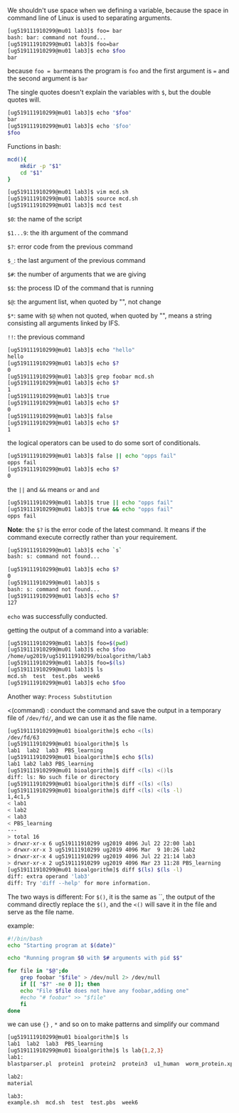 We shouldn't use space when we defining a variable, because the space in command line of Linux is used to separating arguments.

~~~bash
[ug519111910299@mu01 lab3]$ foo= bar
bash: bar: command not found...
[ug519111910299@mu01 lab3]$ foo=bar
[ug519111910299@mu01 lab3]$ echo $foo
bar
~~~

because `foo = bar`means the program is `foo` and the first argument is `=` and the second argument is `bar`

The single quotes doesn't explain the variables with `$`, but the double quotes will.

~~~bash
[ug519111910299@mu01 lab3]$ echo "$foo"
bar
[ug519111910299@mu01 lab3]$ echo '$foo'
$foo
~~~

Functions in bash:

~~~bash
mcd(){
	mkdir -p "$1"
	cd "$1"
}
~~~

~~~bash
[ug519111910299@mu01 lab3]$ vim mcd.sh
[ug519111910299@mu01 lab3]$ source mcd.sh
[ug519111910299@mu01 lab3]$ mcd test
~~~

`$0`: the name of the script

`$1...9`: the ith argument of the command

`$?`: error code  from the previous command

`$_`: the last argument of the previous command

`$#`: the number of arguments that we are giving

`$$`: the process ID of the command that is running

`$@`: the argument list, when quoted by "", not change

`$*`: same with `$@` when not quoted, when quoted by "", means a string consisting all arguments linked by IFS. 

`!!`: the previous command

~~~bash
[ug519111910299@mu01 lab3]$ echo "hello"
hello
[ug519111910299@mu01 lab3]$ echo $?
0
[ug519111910299@mu01 lab3]$ grep foobar mcd.sh
[ug519111910299@mu01 lab3]$ echo $?
1
[ug519111910299@mu01 lab3]$ true
[ug519111910299@mu01 lab3]$ echo $?
0
[ug519111910299@mu01 lab3]$ false
[ug519111910299@mu01 lab3]$ echo $?
1
~~~

the logical operators can be used to do some sort of conditionals. 

~~~bash
[ug519111910299@mu01 lab3]$ false || echo "opps fail"
opps fail
[ug519111910299@mu01 lab3]$ echo $?
0
~~~

the `||` and `&&` means `or` and `and`

~~~bash
[ug519111910299@mu01 lab3]$ true || echo "opps fail"
[ug519111910299@mu01 lab3]$ true && echo "opps fail"
opps fail
~~~

**Note**: the `$?` is the error code of the latest command. It means if the command execute correctly rather than your requirement.

~~~bash
[ug519111910299@mu01 lab3]$ echo `s`
bash: s: command not found...

[ug519111910299@mu01 lab3]$ echo $?
0
[ug519111910299@mu01 lab3]$ s
bash: s: command not found...
[ug519111910299@mu01 lab3]$ echo $?
127
~~~

`echo` was successfully conducted.

getting the output of a command into a variable:

~~~bash
[ug519111910299@mu01 lab3]$ foo=$(pwd)
[ug519111910299@mu01 lab3]$ echo $foo
/home/ug2019/ug519111910299/bioalgorithm/lab3
[ug519111910299@mu01 lab3]$ foo=$(ls)
[ug519111910299@mu01 lab3]$ ls
mcd.sh  test  test.pbs  week6
[ug519111910299@mu01 lab3]$ echo $foo
~~~

Another way: `Process Substitution`

<(command) : conduct the command and save the output in a temporary file of `/dev/fd/`, and we can use it as the file name.

~~~bash
[ug519111910299@mu01 bioalgorithm]$ echo <(ls)
/dev/fd/63
[ug519111910299@mu01 bioalgorithm]$ ls
lab1  lab2  lab3  PBS_learning
[ug519111910299@mu01 bioalgorithm]$ echo $(ls)
lab1 lab2 lab3 PBS_learning
[ug519111910299@mu01 bioalgorithm]$ diff <(ls) <()ls
diff: ls: No such file or directory
[ug519111910299@mu01 bioalgorithm]$ diff <(ls) <(ls)
[ug519111910299@mu01 bioalgorithm]$ diff <(ls) <(ls -l)
1,4c1,5
< lab1
< lab2
< lab3
< PBS_learning
---
> total 16
> drwxr-xr-x 6 ug519111910299 ug2019 4096 Jul 22 22:00 lab1
> drwxr-xr-x 3 ug519111910299 ug2019 4096 Mar  9 10:26 lab2
> drwxr-xr-x 4 ug519111910299 ug2019 4096 Jul 22 21:14 lab3
> drwxr-xr-x 2 ug519111910299 ug2019 4096 Mar 23 11:28 PBS_learning
[ug519111910299@mu01 bioalgorithm]$ diff $(ls) $(ls -l)
diff: extra operand 'lab3'
diff: Try 'diff --help' for more information.
~~~

The two ways is different: For `$()`, it is the same as \`\`, the output of the command directly replace the `$()`, and the `<()` will save it in the file and serve as the file name.

example:

~~~bash
#!/bin/bash
echo "Starting program at $(date)"

echo "Running program $0 with $# arguments with pid $$"

for file in "$@";do
	grep foobar "$file" > /dev/null 2> /dev/null
	if [[ "$?" -ne 0 ]]; then
	echo "File $file does not have any foobar,adding one"
    #echo "# foobar" >> "$file"
    fi
done
~~~

we can use `{}` , `*`  and so on to make patterns and simplify our command

~~~bash
[ug519111910299@mu01 bioalgorithm]$ ls
lab1  lab2  lab3  PBS_learning
[ug519111910299@mu01 bioalgorithm]$ ls lab{1,2,3}
lab1:
blastparser.pl  protein1  protein2  protein3  u1_human  worm_protein.xpd  worm_protein.xps  worm_protein.xpt

lab2:
material

lab3:
example.sh  mcd.sh  test  test.pbs  week6
~~~

